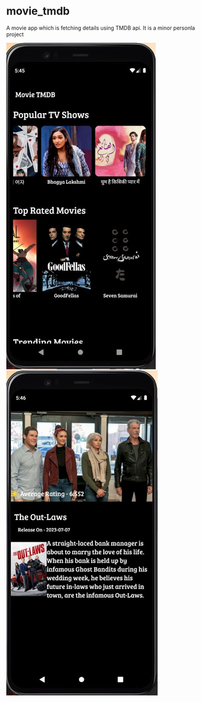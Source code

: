 # movie_tmdb

A movie app which is fetching details using TMDB api. It is a minor personla project 


![Screenshot 1](assets/images/1.jpg)
![Screenshot 2](assets/images/2.jpg)